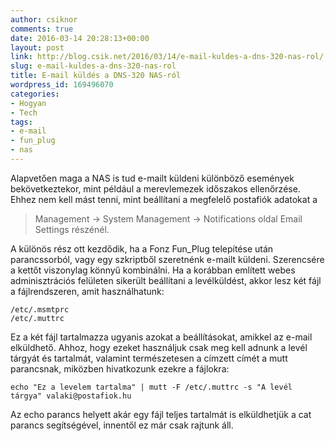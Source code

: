 ```yaml
---
author: csiknor
comments: true
date: 2016-03-14 20:28:13+00:00
layout: post
link: http://blog.csik.net/2016/03/14/e-mail-kuldes-a-dns-320-nas-rol/
slug: e-mail-kuldes-a-dns-320-nas-rol
title: E-mail küldés a DNS-320 NAS-ról
wordpress_id: 169496070
categories:
- Hogyan
- Tech
tags:
- e-mail
- fun_plug
- nas
---
```


Alapvetően maga a NAS is tud e-mailt küldeni különböző események bekövetkeztekor, mint például a merevlemezek időszakos ellenőrzése. Ehhez nem kell mást tenni, mint beállítani a megfelelő postafiók adatokat a


<blockquote>Management -> System Management -> Notifications oldal Email Settings részénél.</blockquote>


A különös rész ott kezdődik, ha a Fonz Fun_Plug telepítése után parancssorból, vagy egy szkriptből szeretnénk e-mailt küldeni. Szerencsére a kettőt viszonylag könnyű kombinálni. Ha a korábban említett webes adminisztrációs felületen sikerült beállítani a levélküldést, akkor lesz két fájl a fájlrendszeren, amit használhatunk:

    
    /etc/.msmtprc
    /etc/.muttrc


Ez a két fájl tartalmazza ugyanis azokat a beállításokat, amikkel az e-mail elküldhető. Ahhoz, hogy ezeket használjuk csak meg kell adnunk a levél tárgyát és tartalmát, valamint természetesen a címzett címét a mutt parancsnak, miközben hivatkozunk ezekre a fájlokra:

    
    echo "Ez a levelem tartalma" | mutt -F /etc/.muttrc -s "A levél tárgya" valaki@postafiok.hu


Az echo parancs helyett akár egy fájl teljes tartalmát is elküldhetjük a cat parancs segítségével, innentől ez már csak rajtunk áll.
